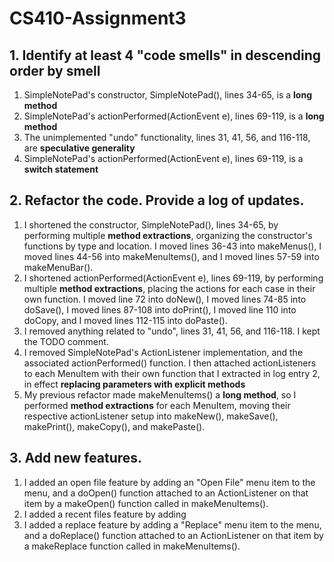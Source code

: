 # CS410-Assignment3

## 1. Identify at least 4 "code smells" in descending order by smell

1. SimpleNotePad's constructor, SimpleNotePad(), lines 34-65, is a **long method**
2. SimpleNotePad's actionPerformed(ActionEvent e), lines 69-119, is a **long method**
3. The unimplemented "undo" functionality, lines 31, 41, 56, and 116-118, are **speculative generality**
4. SimpleNotePad's actionPerformed(ActionEvent e), lines 69-119, is a **switch statement**

## 2. Refactor the code. Provide a log of updates.

1. I shortened the constructor, SimpleNotePad(), lines 34-65, by performing multiple **method extractions**, organizing the constructor's functions by type and location. I moved lines 36-43 into makeMenus(), I moved lines 44-56 into makeMenuItems(), and I moved lines 57-59 into makeMenuBar().
2. I shortened actionPerformed(ActionEvent e), lines 69-119,  by performing multiple **method extractions**, placing the actions for each case in their own function. I moved line 72 into doNew(), I moved lines 74-85 into doSave(), I moved lines 87-108 into doPrint(), I moved line 110 into doCopy, and I moved lines 112-115 into doPaste().
3. I removed anything related to "undo", lines 31, 41, 56, and 116-118. I kept the TODO comment.
4. I removed SimpleNotePad's ActionListener implementation, and the associated actionPerformed() function. I then attached actionListeners to each MenuItem with their own function that I extracted in log entry 2, in effect **replacing parameters with explicit methods**
5. My previous refactor made makeMenuItems() a **long method**, so I performed **method extractions** for each MenuItem, moving their respective actionListener setup into makeNew(), makeSave(), makePrint(), makeCopy(), and makePaste().

## 3. Add new features.

1. I added an open file feature by adding an "Open File" menu item to the menu, and a doOpen() function attached to an ActionListener on that item by a makeOpen() function called in makeMenuItems().
2. I added a recent files feature by adding
3. I added a replace feature by adding a "Replace" menu item to the menu, and a doReplace() function attached to an ActionListener on that item by a makeReplace function called in makeMenuItems().
